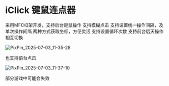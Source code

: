 # iClick 键鼠连点器
采用MFC框架开发，支持后台键鼠操作
支持模糊点击
支持设置统一操作间隔，及单次操作间隔
两种方式获取坐标，方便灵活
支持设置循环次数
支持前台后天操作相互切换

![PixPin_2025-07-03_11-35-28](https://github.com/user-attachments/assets/233a1e89-84ef-401c-afb4-7350942eae7e)

也支持前台点击

![PixPin_2025-07-03_11-37-10](https://github.com/user-attachments/assets/ae840d33-2b9e-4dc6-8a06-4b3e11e7b9ba)

部分游戏中可能会失效

